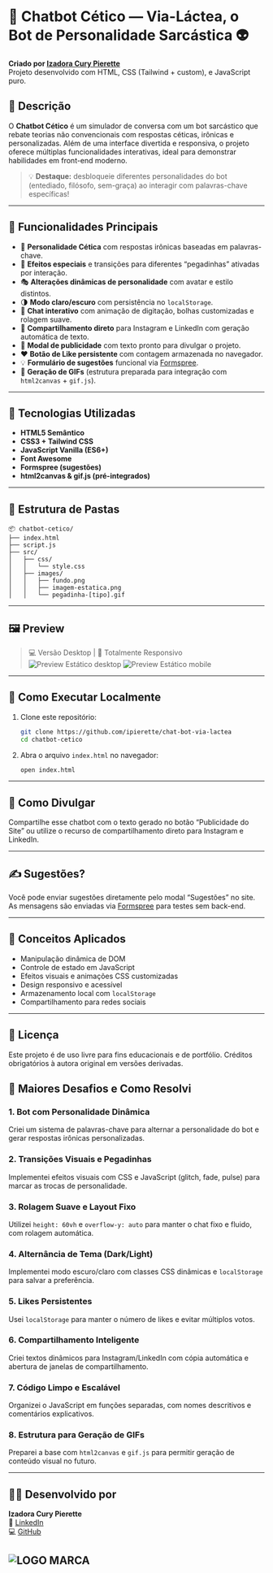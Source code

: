
# 🤖 Chatbot Cético — Via-Láctea, o Bot de Personalidade Sarcástica 👽

**Criado por [Izadora Cury Pierette](https://www.linkedin.com/in/izadora-cury-pierette-7a7754253/)**  
Projeto desenvolvido com HTML, CSS (Tailwind + custom), e JavaScript puro.

## 📌 Descrição

O **Chatbot Cético** é um simulador de conversa com um bot sarcástico que rebate teorias não convencionais com respostas céticas, irônicas e personalizadas. Além de uma interface divertida e responsiva, o projeto oferece múltiplas funcionalidades interativas, ideal para demonstrar habilidades em front-end moderno.

> 💡 **Destaque:** desbloqueie diferentes personalidades do bot (entediado, filósofo, sem-graça) ao interagir com palavras-chave específicas!

---

## 🎯 Funcionalidades Principais

- 🧠 **Personalidade Cética** com respostas irônicas baseadas em palavras-chave.
- 👻 **Efeitos especiais** e transições para diferentes “pegadinhas” ativadas por interação.
- 🎭 **Alterações dinâmicas de personalidade** com avatar e estilo distintos.
- 🌗 **Modo claro/escuro** com persistência no `localStorage`.
- 💬 **Chat interativo** com animação de digitação, bolhas customizadas e rolagem suave.
- 📲 **Compartilhamento direto** para Instagram e LinkedIn com geração automática de texto.
- 📢 **Modal de publicidade** com texto pronto para divulgar o projeto.
- ❤️ **Botão de Like persistente** com contagem armazenada no navegador.
- 💡 **Formulário de sugestões** funcional via [Formspree](https://formspree.io/).
- 📸 **Geração de GIFs** (estrutura preparada para integração com `html2canvas` + `gif.js`).

---

## 🧪 Tecnologias Utilizadas

- **HTML5 Semântico**
- **CSS3 + Tailwind CSS**
- **JavaScript Vanilla (ES6+)**
- **Font Awesome**
- **Formspree (sugestões)**
- **html2canvas & gif.js (pré-integrados)**

---

## 📂 Estrutura de Pastas

```
📦 chatbot-cetico/
├── index.html
├── script.js
├── src/
│   ├── css/
│   │   └── style.css
│   ├── images/
│   │   ├── fundo.png
│   │   ├── imagem-estatica.png
│   │   └── pegadinha-[tipo].gif
```

---

## 🖼️ Preview

> 💻 Versão Desktop | 📱 Totalmente Responsivo  
![Preview Estático desktop](./src/images/imagem-estatica.png)
![Preview Estático mobile](./src/images/imagem-estatica-mobile.png)

---

## 🚀 Como Executar Localmente

1. Clone este repositório:
   ```bash
   git clone https://github.com/ipierette/chat-bot-via-lactea
   cd chatbot-cetico
   ```

2. Abra o arquivo `index.html` no navegador:
   ```bash
   open index.html
   ```

---

## 📢 Como Divulgar

Compartilhe esse chatbot com o texto gerado no botão “Publicidade do Site” ou utilize o recurso de compartilhamento direto para Instagram e LinkedIn.

---

## ✍️ Sugestões?

Você pode enviar sugestões diretamente pelo modal “Sugestões” no site. As mensagens são enviadas via [Formspree](https://formspree.io/) para testes sem back-end.

---

## 🧠 Conceitos Aplicados

- Manipulação dinâmica de DOM
- Controle de estado em JavaScript
- Efeitos visuais e animações CSS customizadas
- Design responsivo e acessível
- Armazenamento local com `localStorage`
- Compartilhamento para redes sociais

---

## 📃 Licença

Este projeto é de uso livre para fins educacionais e de portfólio. Créditos obrigatórios à autora original em versões derivadas.


## 🧠 Maiores Desafios e Como Resolvi

### 1. Bot com Personalidade Dinâmica
Criei um sistema de palavras-chave para alternar a personalidade do bot e gerar respostas irônicas personalizadas.

### 2. Transições Visuais e Pegadinhas
Implementei efeitos visuais com CSS e JavaScript (glitch, fade, pulse) para marcar as trocas de personalidade.

### 3. Rolagem Suave e Layout Fixo
Utilizei `height: 60vh` e `overflow-y: auto` para manter o chat fixo e fluido, com rolagem automática.

### 4. Alternância de Tema (Dark/Light)
Implementei modo escuro/claro com classes CSS dinâmicas e `localStorage` para salvar a preferência.

### 5. Likes Persistentes
Usei `localStorage` para manter o número de likes e evitar múltiplos votos.

### 6. Compartilhamento Inteligente
Criei textos dinâmicos para Instagram/LinkedIn com cópia automática e abertura de janelas de compartilhamento.

### 7. Código Limpo e Escalável
Organizei o JavaScript em funções separadas, com nomes descritivos e comentários explicativos.

### 8. Estrutura para Geração de GIFs
Preparei a base com `html2canvas` e `gif.js` para permitir geração de conteúdo visual no futuro.

---

## 🙋‍♀️ Desenvolvido por

**Izadora Cury Pierette**  
🔗 [LinkedIn](https://www.linkedin.com/in/izadora-cury-pierette-7a7754253/)  
💻 [GitHub](https://github.com/ipierette)


![LOGO MARCA](./src/images/logo300x100.svg)
---
